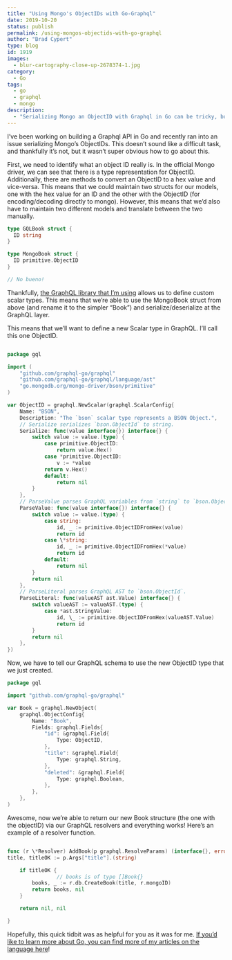 ```yaml
---
title: "Using Mongo's ObjectIDs with Go-Graphql"
date: 2019-10-20
status: publish
permalink: /using-mongos-objectids-with-go-graphql
author: "Brad Cypert"
type: blog
id: 1919
images:
  - blur-cartography-close-up-2678374-1.jpg
category:
  - Go
tags:
  - go
  - graphql
  - mongo
description:
  - "Serializing Mongo an ObjectID with Graphql in Go can be tricky, but with a custom scalar type, it's relatively painless."
---
```


I’ve been working on building a Graphql API in Go and recently ran into an issue serializing Mongo’s ObjectIDs. This doesn’t sound like a difficult task, and thankfully it’s not, but it wasn’t super obvious how to go about this.

First, we need to identify what an object ID really is. In the official Mongo driver, we can see that there is a type representation for ObjectID. Additionally, there are methods to convert an ObjectID to a hex value and vice-versa. This means that we could maintain two structs for our models, one with the hex value for an ID and the other with the ObjectID (for encoding/decoding directly to mongo). However, this means that we’d also have to maintain two different models and translate between the two manually.

```go
type GQLBook struct {
  ID string
}

type MongoBook struct {
  ID primitive.ObjectID
}

// No bueno!
```

Thankfully, [the GraphQL library that I’m using](https://github.com/graphql-go/graphql) allows us to define custom scalar types. This means that we’re able to use the MongoBook struct from above (and rename it to the simpler “Book”) and serialize/deserialize at the GraphQL layer.

This means that we’ll want to define a new Scalar type in GraphQL. I’ll call this one ObjectID.

```go

package gql

import (
	"github.com/graphql-go/graphql"
	"github.com/graphql-go/graphql/language/ast"
	"go.mongodb.org/mongo-driver/bson/primitive"
)

var ObjectID = graphql.NewScalar(graphql.ScalarConfig{
	Name: "BSON",
	Description: "The `bson` scalar type represents a BSON Object.",
	// Serialize serializes `bson.ObjectId` to string.
	Serialize: func(value interface{}) interface{} {
		switch value := value.(type) {
			case primitive.ObjectID:
				return value.Hex()
			case *primitive.ObjectID:
				v := *value
			return v.Hex()
			default:
				return nil
		}
	},
	// ParseValue parses GraphQL variables from `string` to `bson.ObjectId`.
	ParseValue: func(value interface{}) interface{} {
		switch value := value.(type) {
			case string:
				id, _ := primitive.ObjectIDFromHex(value)
				return id
			case \*string:
				id, _ := primitive.ObjectIDFromHex(*value)
				return id
			default:
				return nil
		}
		return nil
	},
	// ParseLiteral parses GraphQL AST to `bson.ObjectId`.
	ParseLiteral: func(valueAST ast.Value) interface{} {
		switch valueAST := valueAST.(type) {
			case *ast.StringValue:
				id, \_ := primitive.ObjectIDFromHex(valueAST.Value)
				return id
		}
		return nil
	},
})

```

Now, we have to tell our GraphQL schema to use the new ObjectID type that we just created.

```go
package gql

import "github.com/graphql-go/graphql"

var Book = graphql.NewObject(
	graphql.ObjectConfig{
		Name: "Book",
		Fields: graphql.Fields{
			"id": &graphql.Field{
				Type: ObjectID,
			},
			"title": &graphql.Field{
				Type: graphql.String,
			},
			"deleted": &graphql.Field{
				Type: graphql.Boolean,
			},
		},
	},
)
```

Awesome, now we’re able to return our new Book structure (the one with the objectID) via our GraphQL resolvers and everything works! Here’s an example of a resolver function.

```go

func (r \*Resolver) AddBook(p graphql.ResolveParams) (interface{}, error) {
title, titleOK := p.Args["title"].(string)

    if titleOK {
                // books is of type []Book{}
    	books, _ := r.db.CreateBook(title, r.mongoID)
    	return books, nil
    }

    return nil, nil

}

```

Hopefully, this quick tidbit was as helpful for you as it was for me. [If you’d like to learn more about Go, you can find more of my articles on the language here](/tags/go/)!
